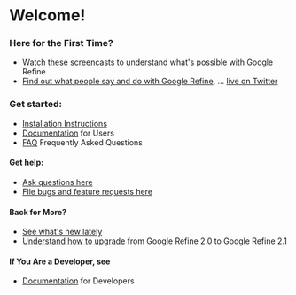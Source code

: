 # Welcome!

### Here for the First Time?
* Watch [these screencasts](Screencasts) to understand what's possible with Google Refine
* [Find out what people say and do with Google Refine](http://code.google.com/p/google-refine/wiki/WhatPeopleSay), ... [live on Twitter](http://refine-gadgets.stefanomazzocchi.user.dev.freebaseapps.com/twitter_tracker_view)

### Get started:
* [Installation Instructions](Installation-Instructions)
* [Documentation](Documentation-For-Users) for Users
* [FAQ](FAQ) Frequently Asked Questions

#### Get help:
* [Ask questions here](http://groups.google.com/group/google-refine/)
* [File bugs and feature requests here](https://github.com/OpenRefine/OpenRefine/issues?state=closed)

#### Back for More?

* [See what's new lately](WhatsNew)
* [Understand how to upgrade](BackUp-OpenRefine-Data) from Google Refine 2.0 to Google Refine 2.1

#### If You Are a Developer, see

* [Documentation](Documentation-For-Developers) for Developers